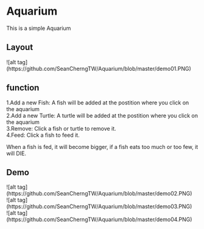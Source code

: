 # Aquarium
This is a simple Aquarium
<h2>Layout</h2>
![alt tag](https://github.com/SeanCherngTW/Aquarium/blob/master/demo01.PNG)<br/>
<h2>function</h2>
1.Add a new Fish: A fish will be added at the postition where you click on the aquarium<br/>
2.Add a new Turtle: A turtle will be added at the postition where you click on the aquarium<br/>
3.Remove: Click a fish or turtle to remove it.<br/>
4.Feed: Click a fish to feed it.<br/>

When a fish is fed, it will become bigger, if a fish eats too much or too few, it will DIE.  

<h2>Demo</h2>
![alt tag](https://github.com/SeanCherngTW/Aquarium/blob/master/demo02.PNG)<br/>
![alt tag](https://github.com/SeanCherngTW/Aquarium/blob/master/demo03.PNG)<br/>
![alt tag](https://github.com/SeanCherngTW/Aquarium/blob/master/demo04.PNG)<br/>
